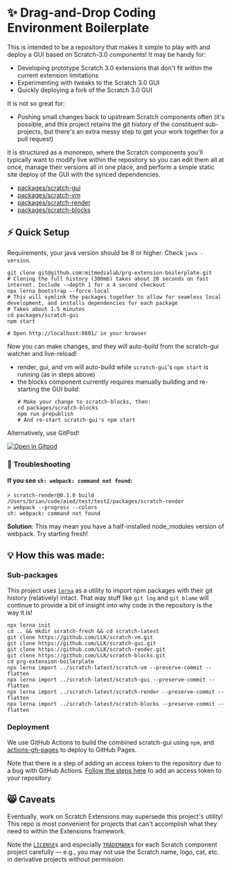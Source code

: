 # ✨ Drag-and-Drop Coding Environment Boilerplate

This is intended to be a repository that makes it simple to play with and deploy a GUI based on Scratch-3.0 components! It may be handy for:

- Developing prototype Scratch 3.0 extensions that don't fit within the current extension limitations
- Experimenting with tweaks to the Scratch 3.0 GUI
- Quickly deploying a fork of the Scratch 3.0 GUI

It is not so great for:

- Pushing small changes back to upstream Scratch components often (it's possible, and this project retains the git history of the constituent sub-projects, but there's an extra messy step to get your work together for a pull request)

It is structured as a monorepo, where the Scratch components you'll typically want to modify live within the repository so you can edit them all at once, manage their versions all in one place, and perform a simple static site deploy of the GUI with the synced dependencies.

- [packages/scratch-gui](packages/scratch-gui)
- [packages/scratch-vm](packages/scratch-vm)
- [packages/scratch-render](packages/scratch-render)
- [packages/scratch-blocks](packages/scratch-blocks)

## ⚡ Quick Setup️

Requirements, your java version should be 8 or higher. Check `java -version`.

```shell script
git clone git@github.com:mitmedialab/prg-extension-boilerplate.git
# Cloning the full history (300mb) takes about 20 seconds on fast internet. Include -–depth 1 for a 4 second checkout
npx lerna bootstrap --force-local
# This will symlink the packages together to allow for seamless local development, and installs dependencies for each package
# Takes about 1.5 minutes
cd packages/scratch-gui
npm start

# Open http://localhost:8601/ in your browser
```

Now you can make changes, and they will auto-build from the scratch-gui watcher and live-reload!

- render, gui, and vm will auto-build while `scratch-gui`'s `npm start` is running (as in steps above)
- the blocks component currently requires manually building and re-starting the GUI build:
    ```shell script
    # Make your change to scratch-blocks, then:
    cd packages/scratch-blocks
    npm run prepublish
    # And re-start scratch-gui's npm start
    ```
  
Alternatively, use GitPod!

[![Open in Gitpod](https://gitpod.io/button/open-in-gitpod.svg)](https://gitpod.io/#https://github.com/mitmedialab/prg-extension-boilerplate)

### 🤔 Troubleshooting

#### If you see `sh: webpack: command not found`:

```shell script
> scratch-render@0.1.0 build /Users/brian/code/aied/test/test2/packages/scratch-render
> webpack --progress --colors
sh: webpack: command not found
```

**Solution**: This may mean you have a half-installed node_modules version of webpack. Try starting fresh!

## 💡 How this was made:

### Sub-packages

This project uses [`lerna`](https://github.com/lerna/lerna) as a utility to import npm packages with their git history (relatively) intact. That way stuff like `git log` and `git blame` will continue to provide a bit of insight into why code in the repository is the way it is! 

```shell script
npx lerna init
cd .. && mkdir scratch-fresh && cd scratch-latest
git clone https://github.com/LLK/scratch-vm.git
git clone https://github.com/LLK/scratch-gui.git
git clone https://github.com/LLK/scratch-render.git
git clone https://github.com/LLK/scratch-blocks.git
cd prg-extension-boilerplate
npx lerna import ../scratch-latest/scratch-vm --preserve-commit --flatten 
npx lerna import ../scratch-latest/scratch-gui --preserve-commit --flatten 
npx lerna import ../scratch-latest/scratch-render --preserve-commit --flatten 
npx lerna import ../scratch-latest/scratch-blocks --preserve-commit --flatten 
```

### Deployment

We use GitHub Actions to build the combined scratch-gui using `npm`, and [actions-gh-pages](https://github.com/peaceiris/actions-gh-pages) to deploy to GitHub Pages.

Note that there is a step of adding an access token to the repository due to a bug with GitHub Actions. [Follow the steps here](https://github.com/marketplace/actions/deploy-to-github-pages#configuration-) to add an access token to your repository.

## 😸 Caveats

Eventually, work on Scratch Extensions may supersede this project's utility! This repo is most convenient for projects that can't accomplish what they need to within the Extensions framework.

Note the [`LICENSE`](packages/scratch-gui/LICENSE)s and especially [`TRADEMARK`](packages/scratch-gui/TRADEMARK)s for each Scratch component project carefully — e.g., you may not use the Scratch name, logo, cat, etc. in derivative projects without permission.  
